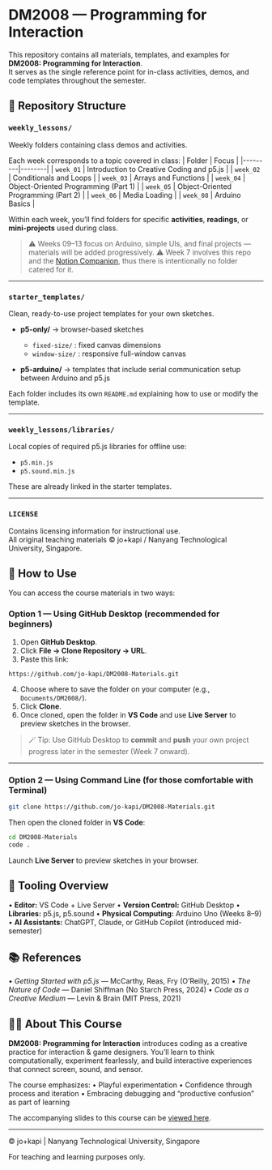 # DM2008 — Programming for Interaction

This repository contains all materials, templates, and examples for **DM2008: Programming for Interaction**.  
It serves as the single reference point for in-class activities, demos, and code templates throughout the semester.

## 📁 Repository Structure

### `weekly_lessons/`

Weekly folders containing class demos and activities.

Each week corresponds to a topic covered in class:
| Folder | Focus |
|---------|--------|
| `week_01` | Introduction to Creative Coding and p5.js |
| `week_02` | Conditionals and Loops |
| `week_03` | Arrays and Functions |
| `week_04` | Object-Oriented Programming (Part 1) |
| `week_05` | Object-Oriented Programming (Part 2) |
| `week_06` | Media Loading |
| `week_08` | Arduino Basics |

Within each week, you’ll find folders for specific **activities**, **readings**, or **mini-projects** used during class.

> ⚠️ Weeks 09–13 focus on Arduino, simple UIs, and final projects — materials will be added progressively.
> ⚠️ Week 7 involves this repo and the [Notion Companion](https://creative-coding.notion.site/DM2008-Companion-247b682052028078a36bdae76f4042d2), thus there is intentionally no folder catered for it.

---

### `starter_templates/`

Clean, ready-to-use project templates for your own sketches.

- **p5-only/** → browser-based sketches

  - `fixed-size/` : fixed canvas dimensions
  - `window-size/` : responsive full-window canvas

- **p5-arduino/** → templates that include serial communication setup between Arduino and p5.js

Each folder includes its own `README.md` explaining how to use or modify the template.

---

### `weekly_lessons/libraries/`

Local copies of required p5.js libraries for offline use:

- `p5.min.js`
- `p5.sound.min.js`

These are already linked in the starter templates.

---

### `LICENSE`

Contains licensing information for instructional use.  
All original teaching materials © jo+kapi / Nanyang Technological University, Singapore.

## 🧭 How to Use

You can access the course materials in two ways:

### Option 1 — Using GitHub Desktop (recommended for beginners)

1. Open **GitHub Desktop**.
2. Click **File → Clone Repository → URL**.
3. Paste this link:

`https://github.com/jo-kapi/DM2008-Materials.git`

4. Choose where to save the folder on your computer (e.g., `Documents/DM2008/`).
5. Click **Clone**.
6. Once cloned, open the folder in **VS Code** and use **Live Server** to preview sketches in the browser.

> 🪄 Tip: Use GitHub Desktop to **commit** and **push** your own project progress later in the semester (Week 7 onward).

---

### Option 2 — Using Command Line (for those comfortable with Terminal)

```bash
git clone https://github.com/jo-kapi/DM2008-Materials.git
```

Then open the cloned folder in **VS Code**:

```bash
cd DM2008-Materials
code .
```

Launch **Live Server** to preview sketches in your browser.

## 🧩 Tooling Overview

• **Editor:** VS Code + Live Server
• **Version Control:** GitHub Desktop
• **Libraries:** p5.js, p5.sound
• **Physical Computing:** Arduino Uno (Weeks 8–9)
• **AI Assistants:** ChatGPT, Claude, or GitHub Copilot (introduced mid-semester)

## 📚 References

• _Getting Started with p5.js_ — McCarthy, Reas, Fry (O’Reilly, 2015)
• _The Nature of Code_ — Daniel Shiffman (No Starch Press, 2024)
• _Code as a Creative Medium_ — Levin & Brain (MIT Press, 2021)

## 🧑‍🏫 About This Course

**DM2008: Programming for Interaction** introduces coding as a creative practice for interaction & game designers.
You’ll learn to think computationally, experiment fearlessly, and build interactive experiences that connect screen, sound, and sensor.

The course emphasizes:
• Playful experimentation
• Confidence through process and iteration
• Embracing debugging and “productive confusion” as part of learning

The accompanying slides to this course can be [viewed here](https://slides.com/joanneho/dm2008-s1-2526/fullscreen).

---

© jo+kapi | Nanyang Technological University, Singapore

For teaching and learning purposes only.
